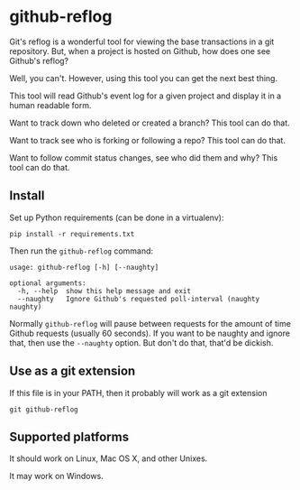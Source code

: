 # github-reflog

Git's reflog is a wonderful tool for viewing the base transactions in a
git repository. But, when a project is hosted on Github, how does one see
Github's reflog?

Well, you can't. However, using this tool you can get the next best thing.

This tool will read Github's event log for a given project and display
it in a human readable form.

Want to track down who deleted or created a branch? This tool can do that.

Want to track see who is forking or following a repo? This tool can do that.

Want to follow commit status changes, see who did them and why? This tool can
do that.

## Install

Set up Python requirements (can be done in a virtualenv):

```
pip install -r requirements.txt
```

Then run the `github-reflog` command:

```
usage: github-reflog [-h] [--naughty]

optional arguments:
  -h, --help  show this help message and exit
  --naughty   Ignore Github's requested poll-interval (naughty naughty)
```

Normally `github-reflog` will pause between requests for the amount of time
Github requests (usually 60 seconds). If you want to be naughty and ignore
that, then use the `--naughty` option. But don't do that, that'd be
dickish.

## Use as a git extension

If this file is in your PATH, then it probably will work as a git
extension

```
git github-reflog
```

## Supported platforms

It should work on Linux, Mac OS X, and other Unixes.

It may work on Windows.


